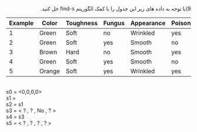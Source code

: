 <div dir="rtl">
  9)با توجه به داده های زیر این جدول را با کمک الگوریتم find-s حل کنید.


  </div>
  
| Example |  Color  | Toughness | Fungus | Appearance | Poisonous |
|---------|---------|-----------|--------|------------|-----------|
|    1    | Green   |   Soft    |   no   |   Wrinkled |     yes   |
|    2    | Green   |   Soft    |   yes  |   Smooth   |     no    |
|    3    | Brown   |   Hard    |   no   |   Smooth   |     yes   |
|    4    | Green   |   Soft    |   yes  |   Smooth   |     no    |
|    5    | Orange  |   Soft    |   yes  |   Wrinkled |     yes   |
  
<br/>
s0 = <0,0,0,0>
<br/>
s1 = <green, soft, No, wrinkled>
<br/>
s2 = s1
<br/>
s3 = < ? , ? , No , ? >
<br/>
s4 = s3
<br/>
s5 = < ? , ? , ? , ? >
